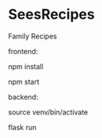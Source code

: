 # SeesRecipes
Family Recipes

frontend:

npm install

npm start


backend:

source venv/bin/activate

flask run